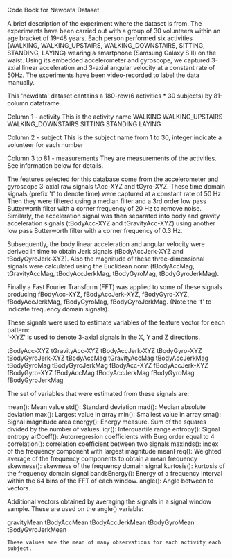 Code Book for Newdata Dataset


A brief description of the experiment where the dataset is from.
The experiments have been carried out with a group of 30 volunteers within an age bracket of 19-48 years. Each person performed six activities (WALKING, WALKING_UPSTAIRS, WALKING_DOWNSTAIRS, SITTING, STANDING, LAYING) wearing a smartphone (Samsung Galaxy S II) on the waist. Using its embedded accelerometer and gyroscope, we captured 3-axial linear acceleration and 3-axial angular velocity at a constant rate of 50Hz. The experiments have been video-recorded to label the data manually.


This 'newdata' dataset cantains a 180-row(6 activities * 30 subjects) by 81-column dataframe.

Column 1 - activity
    This is the activity name
      WALKING
      WALKING_UPSTAIRS
      WALKING_DOWNSTAIRS
      SITTING
      STANDING
      LAYING
      
Column 2 - subject
    This is the subject name
    from 1 to 30, integer
    indicate a volunteer for each number
    
Column 3 to 81 - measurements
    They are measurements of the activities. See information below for details.
    
The features selected for this database come from the accelerometer and gyroscope 3-axial raw signals tAcc-XYZ and tGyro-XYZ.
These time domain signals (prefix 't' to denote time) were captured at a constant rate of 50 Hz. Then they were filtered
using a median filter and a 3rd order low pass Butterworth filter with a corner frequency of 20 Hz to remove noise.
Similarly, the acceleration signal was then separated into body and gravity acceleration signals (tBodyAcc-XYZ and
tGravityAcc-XYZ) using another low pass Butterworth filter with a corner frequency of 0.3 Hz. 

Subsequently, the body linear acceleration and angular velocity were derived in time to obtain Jerk signals (tBodyAccJerk-XYZ
and tBodyGyroJerk-XYZ). Also the magnitude of these three-dimensional signals were calculated using the Euclidean norm
(tBodyAccMag, tGravityAccMag, tBodyAccJerkMag, tBodyGyroMag, tBodyGyroJerkMag). 

Finally a Fast Fourier Transform (FFT) was applied to some of these signals producing fBodyAcc-XYZ, fBodyAccJerk-XYZ,
fBodyGyro-XYZ, fBodyAccJerkMag, fBodyGyroMag, fBodyGyroJerkMag. (Note the 'f' to indicate frequency domain signals). 

These signals were used to estimate variables of the feature vector for each pattern:  
'-XYZ' is used to denote 3-axial signals in the X, Y and Z directions.

tBodyAcc-XYZ
tGravityAcc-XYZ
tBodyAccJerk-XYZ
tBodyGyro-XYZ
tBodyGyroJerk-XYZ
tBodyAccMag
tGravityAccMag
tBodyAccJerkMag
tBodyGyroMag
tBodyGyroJerkMag
fBodyAcc-XYZ
fBodyAccJerk-XYZ
fBodyGyro-XYZ
fBodyAccMag
fBodyAccJerkMag
fBodyGyroMag
fBodyGyroJerkMag

The set of variables that were estimated from these signals are: 

mean(): Mean value
std(): Standard deviation
mad(): Median absolute deviation 
max(): Largest value in array
min(): Smallest value in array
sma(): Signal magnitude area
energy(): Energy measure. Sum of the squares divided by the number of values. 
iqr(): Interquartile range 
entropy(): Signal entropy
arCoeff(): Autorregresion coefficients with Burg order equal to 4
correlation(): correlation coefficient between two signals
maxInds(): index of the frequency component with largest magnitude
meanFreq(): Weighted average of the frequency components to obtain a mean frequency
skewness(): skewness of the frequency domain signal 
kurtosis(): kurtosis of the frequency domain signal 
bandsEnergy(): Energy of a frequency interval within the 64 bins of the FFT of each window.
angle(): Angle between to vectors.

Additional vectors obtained by averaging the signals in a signal window sample. These are used on the angle() variable:

gravityMean
tBodyAccMean
tBodyAccJerkMean
tBodyGyroMean
tBodyGyroJerkMean


    These values are the mean of many observations for each activity each subject.
